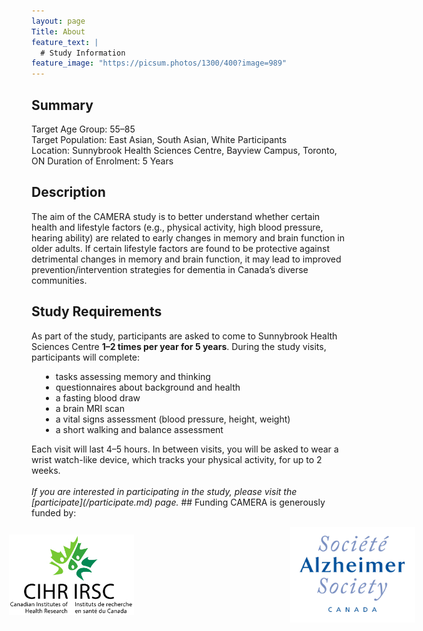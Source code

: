 ```yaml
---
layout: page
Title: About
feature_text: |
  # Study Information
feature_image: "https://picsum.photos/1300/400?image=989"
---
```

## Summary
Target Age Group: 55–85<br/>
Target Population: East Asian, South Asian, White Participants<br/>
Location: Sunnybrook Health Sciences Centre, Bayview Campus, Toronto, ON
Duration of Enrolment: 5 Years
<br/>
## Description
The aim of the CAMERA study is to better understand whether certain health and lifestyle factors (e.g., physical activity, 
high blood pressure, hearing ability) are related to early changes in memory and brain function in older adults. If certain 
lifestyle factors are found to be protective against detrimental changes in memory and brain function, it may lead to 
improved prevention/intervention strategies for dementia in Canada’s diverse communities. 
<br/>
## Study Requirements
As part of the study, participants are asked to come to Sunnybrook Health Sciences Centre <strong>1–2 times per year for 5 years</strong>. 
During the study visits, participants will complete:
<ul class="" style="margin-left:15px">
  <li>tasks assessing memory and thinking</li>
  <li>questionnaires about background and health</li>
  <li>a fasting blood draw</li>
  <li>a brain MRI scan</li>
  <li>a vital signs assessment (blood pressure, height, weight)</li>
  <li>a short walking and balance assessment</li>
</ul>
Each visit will last 4–5 hours. In between visits, you will be asked to wear a wrist watch-like device, which tracks your
physical activity, for up to 2 weeks.
<br/><br/>
<em>If you are interested in participating in the study, please visit the [participate](/participate.md) page.</em>
## Funding
CAMERA is generously funded by:
<br/>
<ul class="" style="display: flex; align-items: center; justify-content: center;">
  <img src="/assets/funding/cihr_logo.jpg" width="200" hspace="150">
  <img src="/assets/funding/as_logo.jpg" width="200" hspace="100">
</ul>